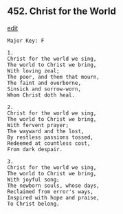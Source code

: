 
## 452.  Christ for the World
[edit](https://docs.google.com/document/d/1WWxU2w6Tik6bgypVe8zDouwQs4S%2Do38H/edit?mode=html)



    Major Key: F

    1.
    Christ for the world we sing,
    The world to Christ we bring,
    With loving zeal;
    The poor, and them that mourn,
    The faint and overborne,
    Sinsick and sorrow-worn,
    Whom Christ doth heal.

    2.
    Christ for the world we sing,
    The world to Christ we bring,
    With fervent prayer;
    The wayward and the lost,
    By restless passions tossed,
    Redeemed at countless cost,
    From dark despair.

    3.
    Christ for the world we sing,
    The world to Christ we bring,
    With joyful song;
    The newborn souls, whose days,
    Reclaimed from error's ways,
    Inspired with hope and praise,
    To Christ belong.

